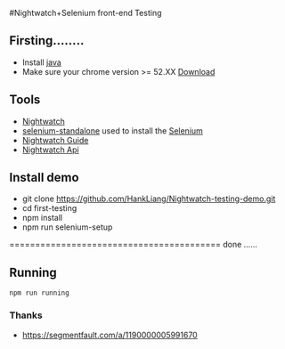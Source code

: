 #Nightwatch+Selenium front-end Testing

## Firsting........
  * Install [java](http://www.oracle.com/technetwork/java/javase/downloads/jre8-downloads-2133155.html)
  * Make sure your chrome version >= 52.XX [Download](https://www.google.com/chrome/)

## Tools
  * [Nightwatch](https://github.com/nightwatchjs/nightwatch)
  * [selenium-standalone](https://github.com/vvo/selenium-standalone) used to install the [Selenium](http://www.seleniumhq.org/)
  * [Nightwatch Guide](http://nightwatchjs.org/guide)
  * [Nightwatch Api](http://nightwatchjs.org/api)

## Install demo
  * git clone https://github.com/HankLiang/Nightwatch-testing-demo.git
  * cd first-testing
  * npm install
  * npm run selenium-setup

=========================================  done ......

## Running
  `npm run running`

### Thanks
- https://segmentfault.com/a/1190000005991670
